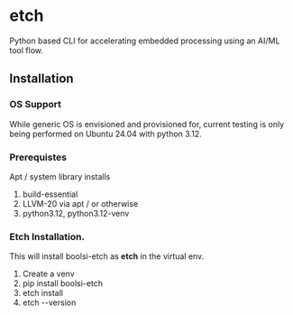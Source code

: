 # etch
Python based CLI for accelerating embedded processing using an AI/ML tool flow.


## Installation

### OS Support
While generic OS is envisioned and provisioned for, current testing is only being performed on Ubuntu 24.04 with python 3.12.

### Prerequistes
Apt / system library installs
1.  build-essential
2.  LLVM-20 via apt / or otherwise
3.  python3.12, python3.12-venv



### Etch Installation.
This will install boolsi-etch as **etch** in the virtual env.
1.  Create a venv
2.  pip install boolsi-etch
3.  etch install
4.  etch --version
